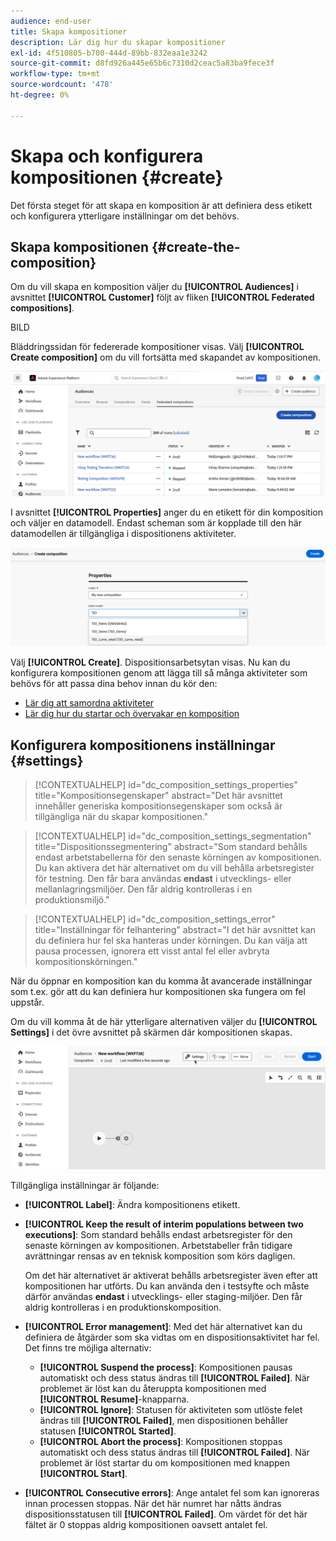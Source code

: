```yaml
---
audience: end-user
title: Skapa kompositioner
description: Lär dig hur du skapar kompositioner
exl-id: 4f510805-b700-444d-89bb-832eaa1e3242
source-git-commit: d8fd926a445e65b6c7310d2ceac5a83ba9fece3f
workflow-type: tm+mt
source-wordcount: '478'
ht-degree: 0%

---
```


# Skapa och konfigurera kompositionen {#create}

Det första steget för att skapa en komposition är att definiera dess etikett och konfigurera ytterligare inställningar om det behövs.

## Skapa kompositionen {#create-the-composition}

Om du vill skapa en komposition väljer du **[!UICONTROL Audiences]** i avsnittet **[!UICONTROL Customer]** följt av fliken **[!UICONTROL Federated compositions]**.

BILD

Bläddringssidan för federerade kompositioner visas. Välj **[!UICONTROL Create composition]** om du vill fortsätta med skapandet av kompositionen.

![](assets/composition-create.png)

I avsnittet **[!UICONTROL Properties]** anger du en etikett för din komposition och väljer en datamodell. Endast scheman som är kopplade till den här datamodellen är tillgängliga i dispositionens aktiviteter.

![](assets/composition-select-schema.png)

Välj **[!UICONTROL Create]**.  Dispositionsarbetsytan visas. Nu kan du konfigurera kompositionen genom att lägga till så många aktiviteter som behövs för att passa dina behov innan du kör den:

* [Lär dig att samordna aktiviteter](orchestrate-activities.md)
* [Lär dig hur du startar och övervakar en komposition](start-monitor-composition.md)

## Konfigurera kompositionens inställningar {#settings}

>[!CONTEXTUALHELP]
>id="dc_composition_settings_properties"
>title="Kompositionsegenskaper"
>abstract="Det här avsnittet innehåller generiska kompositionsegenskaper som också är tillgängliga när du skapar kompositionen."

>[!CONTEXTUALHELP]
>id="dc_composition_settings_segmentation"
>title="Dispositionssegmentering"
>abstract="Som standard behålls endast arbetstabellerna för den senaste körningen av kompositionen. Du kan aktivera det här alternativet om du vill behålla arbetsregister för testning. Den får bara användas **endast** i utvecklings- eller mellanlagringsmiljöer. Den får aldrig kontrolleras i en produktionsmiljö."

>[!CONTEXTUALHELP]
>id="dc_composition_settings_error"
>title="Inställningar för felhantering"
>abstract="I det här avsnittet kan du definiera hur fel ska hanteras under körningen. Du kan välja att pausa processen, ignorera ett visst antal fel eller avbryta kompositionskörningen."

När du öppnar en komposition kan du komma åt avancerade inställningar som t.ex. gör att du kan definiera hur kompositionen ska fungera om fel uppstår.

Om du vill komma åt de här ytterligare alternativen väljer du **[!UICONTROL Settings]** i det övre avsnittet på skärmen där kompositionen skapas.

![](assets/composition-create-settings.png)

Tillgängliga inställningar är följande:

* **[!UICONTROL Label]**: Ändra kompositionens etikett.

* **[!UICONTROL Keep the result of interim populations between two executions]**: Som standard behålls endast arbetsregister för den senaste körningen av kompositionen. Arbetstabeller från tidigare avrättningar rensas av en teknisk komposition som körs dagligen.

  Om det här alternativet är aktiverat behålls arbetsregister även efter att kompositionen har utförts. Du kan använda den i testsyfte och måste därför användas **endast** i utvecklings- eller staging-miljöer. Den får aldrig kontrolleras i en produktionskomposition.

* **[!UICONTROL Error management]**: Med det här alternativet kan du definiera de åtgärder som ska vidtas om en dispositionsaktivitet har fel. Det finns tre möjliga alternativ:

   * **[!UICONTROL Suspend the process]**: Kompositionen pausas automatiskt och dess status ändras till **[!UICONTROL Failed]**. När problemet är löst kan du återuppta kompositionen med **[!UICONTROL Resume]**-knapparna.
   * **[!UICONTROL Ignore]**: Statusen för aktiviteten som utlöste felet ändras till **[!UICONTROL Failed]**, men dispositionen behåller statusen **[!UICONTROL Started]**.
   * **[!UICONTROL Abort the process]**: Kompositionen stoppas automatiskt och dess status ändras till **[!UICONTROL Failed]**. När problemet är löst startar du om kompositionen med knappen **[!UICONTROL Start]**.

* **[!UICONTROL Consecutive errors]**: Ange antalet fel som kan ignoreras innan processen stoppas. När det här numret har nåtts ändras dispositionsstatusen till **[!UICONTROL Failed]**. Om värdet för det här fältet är 0 stoppas aldrig kompositionen oavsett antalet fel.
